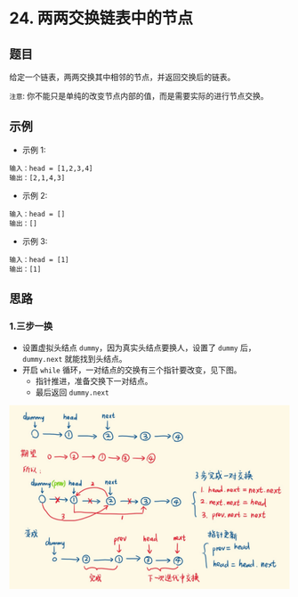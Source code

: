 # 24. 两两交换链表中的节点

## 题目

给定一个链表，两两交换其中相邻的节点，并返回交换后的链表。

`注意`: 你不能只是单纯的改变节点内部的值，而是需要实际的进行节点交换。

 
## 示例
* 示例 1:
```text
输入：head = [1,2,3,4]
输出：[2,1,4,3]
```

* 示例 2:
```text
输入：head = []
输出：[]
```

* 示例 3:
```text
输入：head = [1]
输出：[1]
```

## 思路

### 1.三步一换
* 设置虚拟头结点 `dummy`，因为真实头结点要换人，设置了 `dummy` 后，`dummy.next` 就能找到头结点。
* 开启 `while` 循环，一对结点的交换有三个指针要改变，见下图。
    * 指针推进，准备交换下一对结点。
    * 最后返回 `dummy.next`
    
![](../../../../assets/22交换节点三步一换思路.jpeg)
